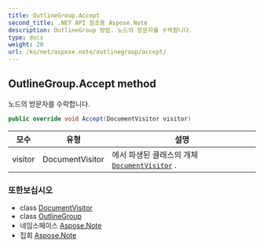 ```yaml
---
title: OutlineGroup.Accept
second_title: .NET API 참조용 Aspose.Note
description: OutlineGroup 방법. 노드의 방문자를 수락합니다.
type: docs
weight: 20
url: /ko/net/aspose.note/outlinegroup/accept/
---
```

## OutlineGroup.Accept method

노드의 방문자를 수락합니다.

```csharp
public override void Accept(DocumentVisitor visitor)
```

| 모수 | 유형 | 설명 |
| --- | --- | --- |
| visitor | DocumentVisitor | 에서 파생된 클래스의 개체[`DocumentVisitor`](../../documentvisitor/) . |

### 또한보십시오

* class [DocumentVisitor](../../documentvisitor/)
* class [OutlineGroup](../)
* 네임스페이스 [Aspose.Note](../../outlinegroup/)
* 집회 [Aspose.Note](../../../)


